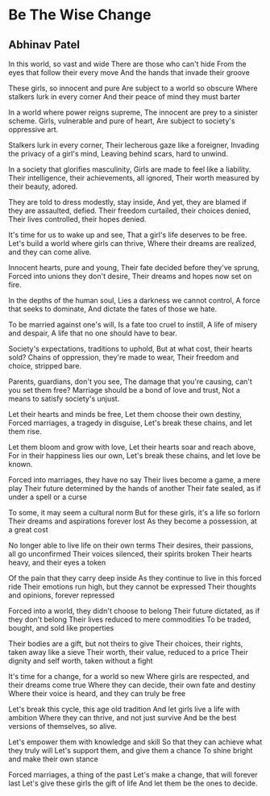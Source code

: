 # Be The Wise Change

## Abhinav Patel

In this world, so vast and wide
There are those who can't hide
From the eyes that follow their every move
And the hands that invade their groove

These girls, so innocent and pure
Are subject to a world so obscure
Where stalkers lurk in every corner
And their peace of mind they must barter

In a world where power reigns supreme,
The innocent are prey to a sinister scheme.
Girls, vulnerable and pure of heart,
Are subject to society's oppressive art.

Stalkers lurk in every corner,
Their lecherous gaze like a foreigner,
Invading the privacy of a girl's mind,
Leaving behind scars, hard to unwind.

In a society that glorifies masculinity,
Girls are made to feel like a liability.
Their intelligence, their achievements, all ignored,
Their worth measured by their beauty, adored.

They are told to dress modestly, stay inside,
And yet, they are blamed if they are assaulted, defied.
Their freedom curtailed, their choices denied,
Their lives controlled, their hopes denied.

It's time for us to wake up and see,
That a girl's life deserves to be free.
Let's build a world where girls can thrive,
Where their dreams are realized, and they can come alive.

Innocent hearts, pure and young,
Their fate decided before they've sprung,
Forced into unions they don't desire,
Their dreams and hopes now set on fire.

In the depths of the human soul,
Lies a darkness we cannot control,
A force that seeks to dominate,
And dictate the fates of those we hate.

To be married against one's will,
Is a fate too cruel to instill,
A life of misery and despair,
A life that no one should have to bear.

Society's expectations, traditions to uphold,
But at what cost, their hearts sold?
Chains of oppression, they're made to wear,
Their freedom and choice, stripped bare.

Parents, guardians, don't you see,
The damage that you're causing, can't you set them free?
Marriage should be a bond of love and trust,
Not a means to satisfy society's unjust.

Let their hearts and minds be free,
Let them choose their own destiny,
Forced marriages, a tragedy in disguise,
Let's break these chains, and let them rise.

Let them bloom and grow with love,
Let their hearts soar and reach above,
For in their happiness lies our own,
Let's break these chains, and let love be known.

Forced into marriages, they have no say
Their lives become a game, a mere play
Their future determined by the hands of another
Their fate sealed, as if under a spell or a curse

To some, it may seem a cultural norm
But for these girls, it's a life so forlorn
Their dreams and aspirations forever lost
As they become a possession, at a great cost

No longer able to live life on their own terms
Their desires, their passions, all go unconfirmed
Their voices silenced, their spirits broken
Their hearts heavy, and their eyes a token

Of the pain that they carry deep inside
As they continue to live in this forced ride
Their emotions run high, but they cannot be expressed
Their thoughts and opinions, forever repressed

Forced into a world, they didn't choose to belong
Their future dictated, as if they don't belong
Their lives reduced to mere commodities
To be traded, bought, and sold like properties

Their bodies are a gift, but not theirs to give
Their choices, their rights, taken away like a sieve
Their worth, their value, reduced to a price
Their dignity and self worth, taken without a fight

It's time for a change, for a world so new
Where girls are respected, and their dreams come true
Where they can decide, their own fate and destiny
Where their voice is heard, and they can truly be free

Let's break this cycle, this age old tradition
And let girls live a life with ambition
Where they can thrive, and not just survive
And be the best versions of themselves, so alive.

Let's empower them with knowledge and skill
So that they can achieve what they truly will
Let's support them, and give them a chance
To shine bright and make their own stance

Forced marriages, a thing of the past
Let's make a change, that will forever last
Let's give these girls the gift of life
And let them be the ones to decide.